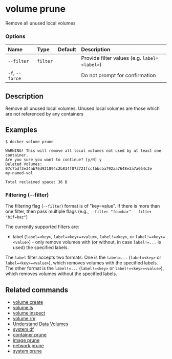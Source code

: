 # volume prune

<!---MARKER_GEN_START-->
Remove all unused local volumes

### Options

| Name            | Type     | Default | Description                                  |
|:----------------|:---------|:--------|:---------------------------------------------|
| `--filter`      | `filter` |         | Provide filter values (e.g. `label=<label>`) |
| `-f`, `--force` |          |         | Do not prompt for confirmation               |


<!---MARKER_GEN_END-->

## Description

Remove all unused local volumes. Unused local volumes are those which are not referenced by any containers

## Examples

```console
$ docker volume prune

WARNING! This will remove all local volumes not used by at least one container.
Are you sure you want to continue? [y/N] y
Deleted Volumes:
07c7bdf3e34ab76d921894c2b834f073721fccfbbcba792aa7648e3a7a664c2e
my-named-vol

Total reclaimed space: 36 B
```

### <a name=filter></a> Filtering (--filter)

The filtering flag (`--filter`) format is of "key=value". If there is more
than one filter, then pass multiple flags (e.g., `--filter "foo=bar" --filter "bif=baz"`)

The currently supported filters are:

* label (`label=<key>`, `label=<key>=<value>`, `label!=<key>`, or `label!=<key>=<value>`) - only remove volumes with (or without, in case `label!=...` is used) the specified labels.

The `label` filter accepts two formats. One is the `label=...` (`label=<key>` or `label=<key>=<value>`),
which removes volumes with the specified labels. The other
format is the `label!=...` (`label!=<key>` or `label!=<key>=<value>`), which removes
volumes without the specified labels.


## Related commands

* [volume create](volume_create.md)
* [volume ls](volume_ls.md)
* [volume inspect](volume_inspect.md)
* [volume rm](volume_rm.md)
* [Understand Data Volumes](https://docs.docker.com/storage/volumes/)
* [system df](system_df.md)
* [container prune](container_prune.md)
* [image prune](image_prune.md)
* [network prune](network_prune.md)
* [system prune](system_prune.md)
